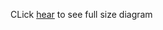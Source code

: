 CLick [hear](https://drive.google.com/file/d/1OJZNJwluLuLLLxvLtMl40lsVTBM7QLdG/view?usp=sharing) to see full size diagram
